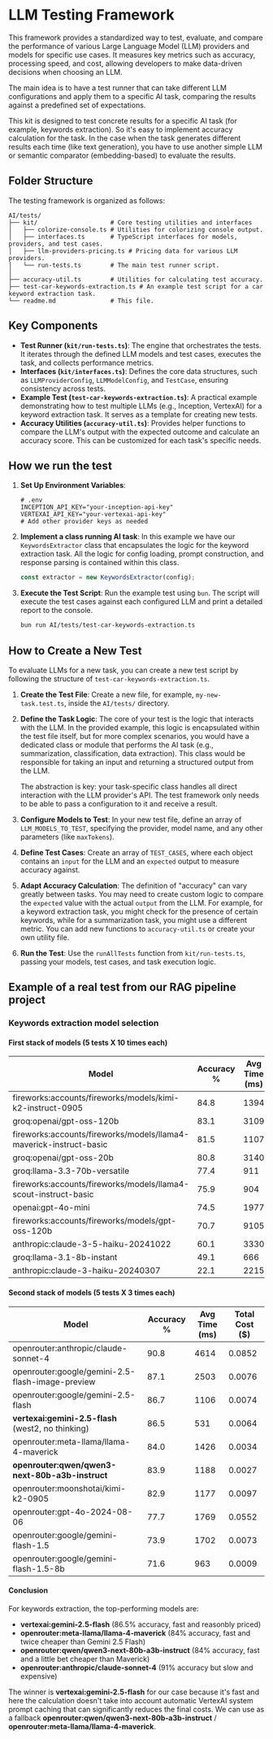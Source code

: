 # LLM Testing Framework

This framework provides a standardized way to test, evaluate, and compare the performance of various Large Language Model (LLM) providers and models for specific use cases. It measures key metrics such as accuracy, processing speed, and cost, allowing developers to make data-driven decisions when choosing an LLM.

The main idea is to have a test runner that can take different LLM configurations and apply them to a specific AI task, comparing the results against a predefined set of expectations.

This kit is designed to test concrete results for a specific AI task (for example, keywords extraction).
So it's easy to implement accuracy calculation for the task.
In the case when the task generates different results each time (like text generation), you have to use another simple LLM or semantic comparator (embedding-based) to evaluate the results.

## Folder Structure

The testing framework is organized as follows:

```
AI/tests/
├── kit/                    # Core testing utilities and interfaces
│   ├── colorize-console.ts # Utilities for colorizing console output.
│   ├── interfaces.ts       # TypeScript interfaces for models, providers, and test cases.
│   ├── llm-providers-pricing.ts # Pricing data for various LLM providers.
│   └── run-tests.ts        # The main test runner script.
│
├── accuracy-util.ts        # Utilities for calculating test accuracy.
├── test-car-keywords-extraction.ts # An example test script for a car keyword extraction task.
└── readme.md               # This file.
```

## Key Components

-   **Test Runner (`kit/run-tests.ts`)**: The engine that orchestrates the tests. It iterates through the defined LLM models and test cases, executes the task, and collects performance metrics.
-   **Interfaces (`kit/interfaces.ts`)**: Defines the core data structures, such as `LLMProviderConfig`, `LLMModelConfig`, and `TestCase`, ensuring consistency across tests.
-   **Example Test (`test-car-keywords-extraction.ts`)**: A practical example demonstrating how to test multiple LLMs (e.g., Inception, VertexAI) for a keyword extraction task. It serves as a template for creating new tests.
-   **Accuracy Utilities (`accuracy-util.ts`)**: Provides helper functions to compare the LLM's output with the expected outcome and calculate an accuracy score. This can be customized for each task's specific needs.

## How we run the test

1.  **Set Up Environment Variables**:
    ```env
    # .env
    INCEPTION_API_KEY="your-inception-api-key"
    VERTEXAI_API_KEY="your-vertexai-api-key"
    # Add other provider keys as needed
    ```

2. **Implement a class running AI task**:
    In this example we have our `KeywordsExtractor` class that encapsulates the logic for the keyword extraction task. All the logic for config loading, prompt construction, and response parsing is contained within this class.
    ```typescript
    const extractor = new KeywordsExtractor(config);
    ```

3.  **Execute the Test Script**:
    Run the example test using `bun`. The script will execute the test cases against each configured LLM and print a detailed report to the console.

    ```sh
    bun run AI/tests/test-car-keywords-extraction.ts
    ```

## How to Create a New Test

To evaluate LLMs for a new task, you can create a new test script by following the structure of `test-car-keywords-extraction.ts`.

1.  **Create the Test File**:
    Create a new file, for example, `my-new-task.test.ts`, inside the `AI/tests/` directory.

2.  **Define the Task Logic**:
    The core of your test is the logic that interacts with the LLM. In the provided example, this logic is encapsulated within the test file itself, but for more complex scenarios, you would have a dedicated class or module that performs the AI task (e.g., summarization, classification, data extraction). This class would be responsible for taking an input and returning a structured output from the LLM.

    The abstraction is key: your task-specific class handles all direct interaction with the LLM provider's API. The test framework only needs to be able to pass a configuration to it and receive a result.

3.  **Configure Models to Test**:
    In your new test file, define an array of `LLM_MODELS_TO_TEST`, specifying the provider, model name, and any other parameters (like `maxTokens`).

4.  **Define Test Cases**:
    Create an array of `TEST_CASES`, where each object contains an `input` for the LLM and an `expected` output to measure accuracy against.

5.  **Adapt Accuracy Calculation**:
    The definition of "accuracy" can vary greatly between tasks. You may need to create custom logic to compare the `expected` value with the actual `output` from the LLM. For example, for a keyword extraction task, you might check for the presence of certain keywords, while for a summarization task, you might use a different metric. You can add new functions to `accuracy-util.ts` or create your own utility file.

6.  **Run the Test**:
    Use the `runAllTests` function from `kit/run-tests.ts`, passing your models, test cases, and task execution logic.


## Example of a real test from our RAG pipeline project

### Keywords extraction model selection

#### First stack of models (5 tests X 10 times each)

| Model                                                              | Accuracy % | Avg Time (ms) | Total Cost ($) |
|--------------------------------------------------------------------|------------|---------------|----------------|
| fireworks:accounts/fireworks/models/kimi-k2-instruct-0905           | 84.8       | 1394          | 0.0125         |
| groq:openai/gpt-oss-120b                                            | 83.1       | 3109          | 0.0032         |
| fireworks:accounts/fireworks/models/llama4-maverick-instruct-basic  | 81.5       | 1107          | 0.0045         |
| groq:openai/gpt-oss-20b                                             | 80.8       | 3140          | 0.0021         |
| groq:llama-3.3-70b-versatile                                        | 77.4       | 911           | 0.0100         |
| fireworks:accounts/fireworks/models/llama4-scout-instruct-basic     | 75.9       | 904           | 0.0031         |
| openai:gpt-4o-mini                                                  | 74.5       | 1977          | 0.0032         |
| fireworks:accounts/fireworks/models/gpt-oss-120b                    | 70.7       | 9105          | 0.0031         |
| anthropic:claude-3-5-haiku-20241022                                 | 60.1       | 3330          | 0.0166         |
| groq:llama-3.1-8b-instant                                           | 49.1       | 666           | 0.0010         |
| anthropic:claude-3-haiku-20240307                                   | 22.1       | 2215          | 0.0054         |


#### Second stack of models (5 tests X 3 times each)

| Model                                              | Accuracy % | Avg Time (ms) | Total Cost ($) |
|----------------------------------------------------|------------|---------------|----------------|
| openrouter:anthropic/claude-sonnet-4               | 90.8       | 4614          | 0.0852         |
| openrouter:google/gemini-2.5-flash-image-preview   | 87.1       | 2503          | 0.0076         |
| openrouter:google/gemini-2.5-flash                 | 86.7       | 1106          | 0.0074         |
| **vertexai:gemini-2.5-flash** (west2, no thinking) | 86.5       | 531           | 0.0064         |
| openrouter:meta-llama/llama-4-maverick             | 84.0       | 1426          | 0.0034         |
| **openrouter:qwen/qwen3-next-80b-a3b-instruct**    | 83.9       | 1188          | 0.0027         |
| openrouter:moonshotai/kimi-k2-0905                 | 82.9       | 1177          | 0.0097         |
| openrouter:gpt-4o-2024-08-06                       | 77.7       | 1769          | 0.0552         |
| openrouter:google/gemini-flash-1.5                 | 73.9       | 1702          | 0.0073         |
| openrouter:google/gemini-flash-1.5-8b              | 71.6       | 963           | 0.0009         |


#### Conclusion

For keywords extraction, the top-performing models are:

- **vertexai:gemini-2.5-flash** (86.5% accuracy, fast and reasonbly priced)
- **openrouter:meta-llama/llama-4-maverick** (84% accuracy, fast and twice cheaper than Gemini 2.5 Flash)
- **openrouter:qwen/qwen3-next-80b-a3b-instruct** (84% accuracy, fast and a little bet cheaper than Maverick)
- **openrouter:anthropic/claude-sonnet-4** (91% accuracy but slow and expensive)

The winner is **vertexai:gemini-2.5-flash** for our case because it's fast and here the calculation doesn't take into account automatic VertexAI system prompt caching that can significantly reduces the final costs.
We can use as a fallback **openrouter:qwen/qwen3-next-80b-a3b-instruct** / **openrouter:meta-llama/llama-4-maverick**.